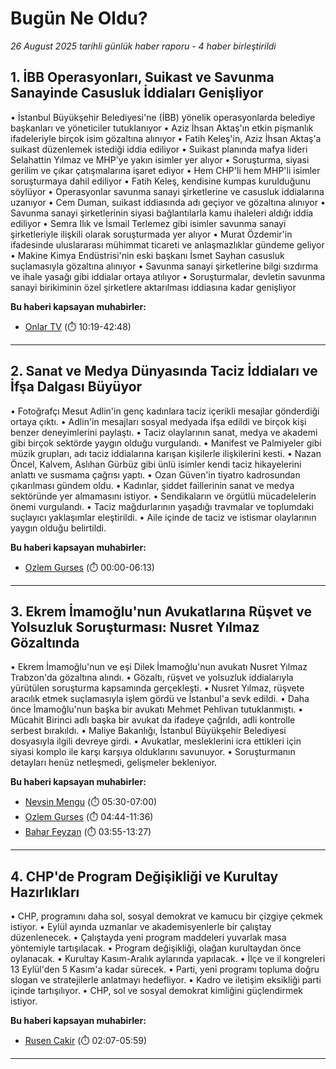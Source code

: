 # Bugün Ne Oldu?

*26 August 2025 tarihli günlük haber raporu - 4 haber birleştirildi*

## 1. İBB Operasyonları, Suikast ve Savunma Sanayinde Casusluk İddiaları Genişliyor

• İstanbul Büyükşehir Belediyesi'ne (İBB) yönelik operasyonlarda belediye başkanları ve yöneticiler tutuklanıyor
• Aziz İhsan Aktaş'ın etkin pişmanlık ifadeleriyle birçok isim gözaltına alınıyor
• Fatih Keleş'in, Aziz İhsan Aktaş'a suikast düzenlemek istediği iddia ediliyor
• Suikast planında mafya lideri Selahattin Yılmaz ve MHP'ye yakın isimler yer alıyor
• Soruşturma, siyasi gerilim ve çıkar çatışmalarına işaret ediyor
• Hem CHP'li hem MHP'li isimler soruşturmaya dahil ediliyor
• Fatih Keleş, kendisine kumpas kurulduğunu söylüyor
• Operasyonlar savunma sanayi şirketlerine ve casusluk iddialarına uzanıyor
• Cem Duman, suikast iddiasında adı geçiyor ve gözaltına alınıyor
• Savunma sanayi şirketlerinin siyasi bağlantılarla kamu ihaleleri aldığı iddia ediliyor
• Semra Ilık ve İsmail Terlemez gibi isimler savunma sanayi şirketleriyle ilişkili olarak soruşturmada yer alıyor
• Murat Özdemir'in ifadesinde uluslararası mühimmat ticareti ve anlaşmazlıklar gündeme geliyor
• Makine Kimya Endüstrisi'nin eski başkanı İsmet Sayhan casusluk suçlamasıyla gözaltına alınıyor
• Savunma sanayi şirketlerine bilgi sızdırma ve ihale yasağı gibi iddialar ortaya atılıyor
• Soruşturmalar, devletin savunma sanayi birikiminin özel şirketlere aktarılması iddiasına kadar genişliyor

**Bu haberi kapsayan muhabirler:**

- [Onlar TV](https://www.youtube.com/watch?v=2SMb4rK5EkE&t=619s) (⏱️ 10:19-42:48)

---

## 2. Sanat ve Medya Dünyasında Taciz İddiaları ve İfşa Dalgası Büyüyor

• Fotoğrafçı Mesut Adlin'in genç kadınlara taciz içerikli mesajlar gönderdiği ortaya çıktı.
• Adlin'in mesajları sosyal medyada ifşa edildi ve birçok kişi benzer deneyimlerini paylaştı.
• Taciz olaylarının sanat, medya ve akademi gibi birçok sektörde yaygın olduğu vurgulandı.
• Manifest ve Palmiyeler gibi müzik grupları, adı taciz iddialarına karışan kişilerle ilişkilerini kesti.
• Nazan Öncel, Kalvem, Aslıhan Gürbüz gibi ünlü isimler kendi taciz hikayelerini anlattı ve susmama çağrısı yaptı.
• Ozan Güven'in tiyatro kadrosundan çıkarılması gündem oldu.
• Kadınlar, şiddet faillerinin sanat ve medya sektöründe yer almamasını istiyor.
• Sendikaların ve örgütlü mücadelelerin önemi vurgulandı.
• Taciz mağdurlarının yaşadığı travmalar ve toplumdaki suçlayıcı yaklaşımlar eleştirildi.
• Aile içinde de taciz ve istismar olaylarının yaygın olduğu belirtildi.

**Bu haberi kapsayan muhabirler:**

- [Ozlem Gurses](https://www.youtube.com/watch?v=4E1yh296skQ) (⏱️ 00:00-06:13)

---

## 3. Ekrem İmamoğlu'nun Avukatlarına Rüşvet ve Yolsuzluk Soruşturması: Nusret Yılmaz Gözaltında

• Ekrem İmamoğlu'nun ve eşi Dilek İmamoğlu'nun avukatı Nusret Yılmaz Trabzon'da gözaltına alındı.
• Gözaltı, rüşvet ve yolsuzluk iddialarıyla yürütülen soruşturma kapsamında gerçekleşti.
• Nusret Yılmaz, rüşvete aracılık etmek suçlamasıyla işlem gördü ve İstanbul'a sevk edildi.
• Daha önce İmamoğlu'nun başka bir avukatı Mehmet Pehlivan tutuklanmıştı.
• Mücahit Birinci adlı başka bir avukat da ifadeye çağrıldı, adli kontrolle serbest bırakıldı.
• Maliye Bakanlığı, İstanbul Büyükşehir Belediyesi dosyasıyla ilgili devreye girdi.
• Avukatlar, mesleklerini icra ettikleri için siyasi komplo ile karşı karşıya olduklarını savunuyor.
• Soruşturmanın detayları henüz netleşmedi, gelişmeler bekleniyor.

**Bu haberi kapsayan muhabirler:**

- [Nevsin Mengu](https://www.youtube.com/watch?v=5i1DO-FQIRM&t=330s) (⏱️ 05:30-07:00)
- [Ozlem Gurses](https://www.youtube.com/watch?v=8m6YHww7nrs&t=284s) (⏱️ 04:44-11:36)
- [Bahar Feyzan](https://www.youtube.com/watch?v=Dvf-2ziXqrc&t=235s) (⏱️ 03:55-13:27)

---

## 4. CHP'de Program Değişikliği ve Kurultay Hazırlıkları

• CHP, programını daha sol, sosyal demokrat ve kamucu bir çizgiye çekmek istiyor.
• Eylül ayında uzmanlar ve akademisyenlerle bir çalıştay düzenlenecek.
• Çalıştayda yeni program maddeleri yuvarlak masa yöntemiyle tartışılacak.
• Program değişikliği, olağan kurultaydan önce oylanacak.
• Kurultay Kasım-Aralık aylarında yapılacak.
• İlçe ve il kongreleri 13 Eylül'den 5 Kasım'a kadar sürecek.
• Parti, yeni programı topluma doğru slogan ve stratejilerle anlatmayı hedefliyor.
• Kadro ve iletişim eksikliği parti içinde tartışılıyor.
• CHP, sol ve sosyal demokrat kimliğini güçlendirmek istiyor.

**Bu haberi kapsayan muhabirler:**

- [Rusen Cakir](https://www.youtube.com/watch?v=PsejevhL98k&t=127s) (⏱️ 02:07-05:59)

---

